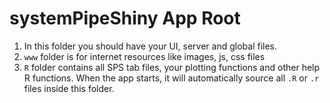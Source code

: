 # systemPipeShiny App Root

1. In this folder you should have your UI, server and global files.
2. `www` folder is for internet resources like images, js, css files
3. `R` folder contains all SPS tab files, your plotting functions and other help R functions. When the app starts, it will automatically source all `.R` or `.r` files inside this folder.
